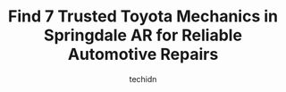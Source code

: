 ---
layout: ampstory
image: https://images.unsplash.com/photo-1580654712603-eb43273aff33?ixlib=rb-4.0.3&ixid=MnwxMjA3fDB8MHxwaG90by1wYWdlfHx8fGVufDB8fHx8&auto=format&fit=crop&w=640&h=853&q=80
author: techidn
featured: false
description: Trust your vehicles maintenance and repairs to the 7 best Toyota Mechanic in Springdale AR, USA. With their extensive experience, cutting-edge technology, and commitment to customer satisfa
title: Find 7 Trusted Toyota Mechanics in Springdale AR for Reliable Automotive Repairs
cover:
   title: Find 7 Trusted Toyota Mechanics in Springdale AR for Reliable Automotive Repairs
   subtitle: Rickpate
   background: https://images.unsplash.com/photo-1580654712603-eb43273aff33?ixlib=rb-4.0.3&ixid=MnwxMjA3fDB8MHxwaG90by1wYWdlfHx8fGVufDB8fHx8&auto=format&fit=crop&w=640&h=853&q=80

pages: 
 - layout: thirds
   top: <h1>#1 ASAP Automotive Service & Performance</h1>
   bottom: "<p>Everyone was so kind, friendly, and professional. They do a fantastic job of making you feel comfortable and at ease. They kept us updated throughout the work. They got o</p>"
   background: https://www.knot35.com/toplist/wp-content/uploads/2023/06/best-toyota-mechanic-1-in-springdale-ar-1685832479.jpeg
   backgroundblur: true
 - layout: thirds
   top: <h1>#2 Finn Automotive</h1>
   bottom: "<p>120 Virginia St, Springdale, AR 72764, United States</p>"
   background: https://www.knot35.com/toplist/wp-content/uploads/2023/06/best-toyota-mechanic-2-in-springdale-ar-1685832480.jpeg
   cta:
      link: https://www.knot35.com/toplist/find-7-trusted-toyota-mechanics-in-springdale-ar-for-reliable-automotive-repairs/
      text: Find 7 Trusted Toyota Mechanics in Springdale AR for Reliable Automotive Repairs
 - layout: thirds
   top: <h1>#3 Ozark Import Specialists, Inc. - European Auto Repair</h1>
   bottom: "<p>3802 Kelley Ave, Springdale, AR 72762, United States</p>"
   background: https://www.knot35.com/toplist/wp-content/uploads/2023/06/best-toyota-mechanic-3-in-springdale-ar-1685832480.jpeg
   cta:
      link: https://www.knot35.com/toplist/find-7-trusted-toyota-mechanics-in-springdale-ar-for-reliable-automotive-repairs/
      text: Find 7 Trusted Toyota Mechanics in Springdale AR for Reliable Automotive Repairs
 - layout: thirds
   top: <h1>#4 Mobile Mechanic Springdale</h1>
   bottom: "<p>F2, 1300 N Thompson St, Springdale, AR 72764, United States</p>"
   background: https://images.unsplash.com/photo-1618556658017-fd9c732d1360?ixlib=rb-4.0.3&ixid=MnwxMjA3fDB8MHxwaG90by1wYWdlfHx8fGVufDB8fHx8&auto=format&fit=crop&w=640&h=853&q=80
   cta:
      link: https://www.knot35.com/toplist/find-7-trusted-toyota-mechanics-in-springdale-ar-for-reliable-automotive-repairs/
      text: Find 7 Trusted Toyota Mechanics in Springdale AR for Reliable Automotive Repairs
 - layout: thirds
   top: <h1>#5 Rudys Auto Repair and Auto Sales</h1>
   bottom: "<p>1831 Butterfield Coach Rd, Springdale, AR 72764, United States</p>"
   background: https://images.unsplash.com/photo-1557672172-298e090bd0f1?ixlib=rb-4.0.3&ixid=MnwxMjA3fDB8MHxwaG90by1wYWdlfHx8fGVufDB8fHx8&auto=format&fit=crop&w=640&h=853&q=80
   cta:
      link: https://www.knot35.com/toplist/find-7-trusted-toyota-mechanics-in-springdale-ar-for-reliable-automotive-repairs/
      text: Find 7 Trusted Toyota Mechanics in Springdale AR for Reliable Automotive Repairs
 - layout: thirds
   top: <h1>#6 1st Choice Auto Repair LLC</h1>
   bottom: "<p>2300 Turner St, Springdale, AR 72764, United States</p>"
   background: https://images.unsplash.com/photo-1615749413727-825b59a857b5?ixlib=rb-4.0.3&ixid=MnwxMjA3fDB8MHxwaG90by1wYWdlfHx8fGVufDB8fHx8&auto=format&fit=crop&w=640&h=853&q=80
   cta:
      link: https://www.knot35.com/toplist/find-7-trusted-toyota-mechanics-in-springdale-ar-for-reliable-automotive-repairs/
      text: Find 7 Trusted Toyota Mechanics in Springdale AR for Reliable Automotive Repairs
 - layout: thirds
   top: <h1>#7 Twin Automotive</h1>
   bottom: "<p>1840 E Emma Ave, Springdale, AR 72764, United States</p>"
   background: https://images.unsplash.com/photo-1618005182384-a83a8bd57fbe?ixlib=rb-4.0.3&ixid=MnwxMjA3fDB8MHxwaG90by1wYWdlfHx8fGVufDB8fHx8&auto=format&fit=crop&w=640&h=853&q=80
   cta:
      link: https://www.knot35.com/toplist/find-7-trusted-toyota-mechanics-in-springdale-ar-for-reliable-automotive-repairs/
      text: Find 7 Trusted Toyota Mechanics in Springdale AR for Reliable Automotive Repairs
 - layout: thirds
   middle: Continue reading...
   background: https://images.unsplash.com/photo-1534312527009-56c7016453e6?ixlib=rb-4.0.3&ixid=MnwxMjA3fDB8MHxwaG90by1wYWdlfHx8fGVufDB8fHx8&auto=format&fit=crop&w=640&h=853&q=80
   cta:
      link: https://www.knot35.com/toplist/find-7-trusted-toyota-mechanics-in-springdale-ar-for-reliable-automotive-repairs/
      text: Find 7 Trusted Toyota Mechanics in Springdale AR for Reliable Automotive Repairs
      
---